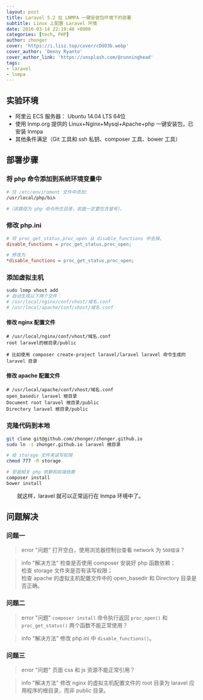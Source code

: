 ```yaml
---
layout: post
title: Laravel 5.2 在 LNMPA 一键安装包环境下的部署
subtitle: Linux 上配置 Laravel 环境
date: 2016-03-14 22:19:48 +0800
categories: [tech, PHP]
author: zhonger
cover: 'https://i.lisz.top/cover/cDdO3b.webp'
cover_author: 'Denny Ryanto'
cover_author_link: 'https://unsplash.com/@runninghead'
tags:
- laravel
- lnmpa
---
```


## 实验环境

- 阿里云 ECS 服务器： Ubuntu 14.04 LTS 64位
- 使用 lnmp.org 提供的 Linux+Nginx+Mysql+Apache+php 一键安装包，已安装 lnmpa
- 其他条件满足（Git 工具和 ssh 私钥、composer 工具、bower 工具）

## 部署步骤

### 将 php 命令添加到系统环境变量中

```bash
# 往 /etc/enviroment 文件中添加: 
/usr/local/php/bin

#（该路径为 php 命令所在目录，前面一定要包含冒号）。
```

### 修改 php.ini

```ini
# 将 proc_get_status,proc_open 从 disable_functions 中去掉。
disable_functions = proc_get_status,proc_open;

# 修改为
*disable_functions = proc_get_status,proc_open;
```

### 添加虚拟主机

```bash
sudo lnmp vhost add
# 自动生成以下两个文件：
# /usr/local/nginx/conf/vhost/域名.conf
# /usr/local/apache/conf/vhost/域名.conf
```

#### 修改 nginx 配置文件

```nginx
# /usr/local/nginx/conf/vhost/域名.conf
root laravel的根目录/public

# 比如使用 composer create-project laravel/laravel laravel 命令生成的 laravel 目录
```

#### 修改 apache 配置文件

```apacheconf
# /usr/local/apache/conf/vhost/域名.conf
open_basedir laravel 根目录
Document root laravel 根目录/public
Directory laravel 根目录/public
```

### 克隆代码到本地

```bash
git clone git@github.com/zhonger/zhonger.github.io
sudo ln -s zhonger.github.io laravel 根目录

# 给 storage 文件夹读写权限
chmod 777 -R storage

# 安装相关 php 依赖和前端依赖
composer install
bower install
```

&emsp;&emsp;就这样，laravel 就可以正常运行在 lnmpa 环境中了。

## 问题解决

### 问题一

> error "问题"
> 打开空白，使用浏览器控制台查看 network 为 `500错误`？

> info "解决方法"
> 检查是否使用 composer 安装好 php 函数依赖；  
> 检查 storage 文件夹是否有读写权限；  
> 检查 apache 的虚拟主机配置文件中的 open_basedir 和 Directory 目录是否正确。

### 问题二

> error "问题"
> `composer install` 命令执行返回 `proc_open()` 和 `proc_get_status()` 两个函数不能正常使用？

> info "解决方法"
> 修改 php.ini 中 `disable_functions()`。

### 问题三

> error "问题"
> 页面 css 和 js 资源不能正常引用？

> info "解决方法"
> 修改 nginx 的虚拟主机配置文件的 root 目录为 laravel 应用程序的根目录，而非 public 目录。
